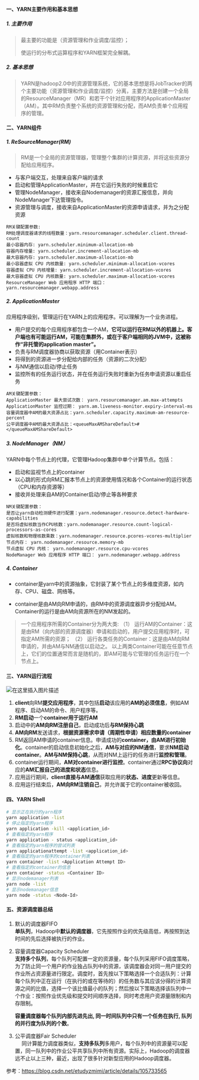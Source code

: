 #### 一、YARN主要作用和基本思想

##### 1. 主要作用

> 最主要的功能是（资源管理和作业调度/监控）；
>
> 使运行的分布式运算程序和YARN框架完全解耦。

##### 2. 基本思想

> YARN是hadoop2.0中的资源管理系统，它的基本思想是将JobTracker的两个主要功能（资源管理和作业调度/监控）分离，主要方法是创建一个全局的ResourceManager（MR）和若干个针对应用程序的ApplicationMaster（AM）。其中RM负责整个系统的资源管理和分配，而AM负责单个应用程序的管理。

#### 二、YARN组件

##### 1. ReSourceManager(RM)

> RM是一个全局的资源管理器，管理整个集群的计算资源，并将这些资源分配给应用程序。

* 与客户端交互，处理来自客户端的请求
* 启动和管理ApplicationMaster，并在它运行失败的时候重启它
* 管理NodeManager，接收来自Nodemanager的资源汇报信息，并向NodeManager下达管理指令。
* 资源管理与调度，接收来自ApplicationMaster的资源申请请求，并为之分配资源

~~~
RM关键配置参数:
RM处理调度器请求的线程数量：yarn.resourcemanager.scheduler.client.thread-count
最小容器内存: yarn.scheduler.minimum-allocation-mb
容器内存增量: yarn.scheduler.increment-allocation-mb
最大容器内存: yarn.scheduler.maximum-allocation-mb
最小容器虚拟 CPU 内核数量: yarn.scheduler.minimum-allocation-vcores
容器虚拟 CPU 内核增量: yarn.scheduler.increment-allocation-vcores
最大容器虚拟 CPU 内核数量: yarn.scheduler.maximum-allocation-vcores
ResourceManager Web 应用程序 HTTP 端口： yarn.resourcemanager.webapp.address
~~~

##### 2. ApplicationMaster

应用程序级别，管理运行在YARN上的应用程序。可以理解为一个业务进程。

* 用户提交的每个应用程序都包含一个AM，**它可以运行在RM以外的机器上。客户端也有可能运行AM，可能在集群外，或在于客户端相同的JVM中，这被称作“非托管的application master”。**
* 负责与RM调度器协商以获取资源（用Container表示）
* 将得到的资源进一步分配给内部的任务（资源的二次分配）
* 与NM通信以启动/停止任务
* 监控所有的任务运行状态，并在任务运行失败时重新为任务申请资源以重启任务

~~~
AM关键配置参数：
ApplicationMaster 最大尝试次数： yarn.resourcemanager.am.max-attempts
ApplicationMaster 监控过期： yarn.am.liveness-monitor.expiry-interval-ms
容量调度器中AM的最大资源占比：yarn.scheduler.capacity.maximum-am-resource-percent
公平调度器中AM的最大资源占比：<queueMaxAMShareDefault>#</queueMaxAMShareDefault>
~~~

##### 3. NodeManager（NM）

YARN中每个节点上的代理，它管理Hadoop集群中单个计算节点。包括：

* 启动和监视节点上的container
* 以心跳的形式向RM汇报本节点上的资源使用情况和各个Container的运行状态（CPU和内存资源等）
* 接收并处理来自AM的Container启动/停止等各种要求

~~~
NM关键配置参数：
是否让yarn自动检测硬件进行配置：yarn.nodemanager.resource.detect-hardware-capabilities
是否将虚拟核数当作CPU核数：yarn.nodemanager.resource.count-logical-processors-as-cores
虚拟核数和物理核数乘数：yarn.nodemanager.resource.pcores-vcores-multiplier
节点内存： yarn.nodemanager.resource.memory-mb
节点虚拟 CPU 内核： yarn.nodemanager.resource.cpu-vcores
NodeManager Web 应用程序 HTTP 端口： yarn.nodemanager.webapp.address
~~~

##### 4. Container

* container是yarn中的资源抽象，它封装了某个节点上的多维度资源，如内存、CPU、磁盘、网络等。

* container是由AM向RM申请的，由RM中的资源调度器异步分配给AM。Container的运行是由AM向资源所在的NM发起的。

>一个应用程序所需的Container分为两大类:
>（1） 运行AM的Container：这是由RM（向内部的资源调度器）申请和启动的，用户提交应用程序时，可指定AM所需的资源；
>（2） 运行各类任务的Container：这是由AM向RM申请的，并由AM与NM通信以启动之。
>以上两类Container可能在任意节点上，它们的位置通常而言是随机的，即AM可能与它管理的任务运行在一个节点上。

#### 三、YARN运行流程

![在这里插入图片描述](https://springboot-vue-blog.oss-cn-hangzhou.aliyuncs.com/img-for-typora/Yarn%E8%AF%A6%E7%BB%86%E5%B7%A5%E4%BD%9C%E6%B5%81%E7%A8%8B.png)

1. **client**向RM**提交应用程序**，其中包括**启动**该应用的**AM的必须信息**，例如AM程序、启动AM的命令、用户程序等。
2. **RM启动**一个**container用于运行AM**
3. 启动中的**AM向RM注册自己**，启动成功后**与RM保持心跳**
4. **AM向RM**发送请求，**根据资源需求申请（周期性申请）**相应数量的**container**
5. RM返回AM申请的container信息。申请成功的**container，由AM进行初始化**。container的启动信息初始化之后，**AM与对应的NM通信**，要求**NM启动container**。**AM与NM保持心跳**，从而对NM上运行的任务进行**监控和管理**。
6. container运行期间，**AM对container进行监控**。container通过**RPC协议向**对应的**AM汇报自己的进度和状态**信息。
7. 应用运行期间，**client直接与AM通信**获取应用的**状态、进度**更新等信息。
8. 应用运行结束后，**AM向RM注销自己**，并允许属于它的container被收回。

#### 四、YARN Shell

~~~sh
# 显示正在执行的yarn程序
yarn application -list
# 停止指定的yarn程序
yarn application -kill <application_id>
# 查看指定的yarn程序
yarn application - status <application_id>
# 查看指定的yarn程序的尝试列表
yarn applicationattempt -list <application_id>
# 查看指定的yarn程序的container列表
yarn container -list <Application Attempt ID>
# 查看指定的container的信息
yarn container -status <Container ID>
# 显示nodemanager列表
yarn node -list
# 显示nodemanager信息
yarn node -status <Node-Id>  
~~~

#### 五、资源调度器总结

1. 默认的调度器FIFO  
   **单队列**，Hadoop中**默认的调度器**，它先按照作业的优先级高低，再按照到达时间的先后选择被执行的作业。  
   
2. 容量调度器Capacity Scheduler  
   **支持多个队列**，每个队列可配置一定的资源量，每个队列采用FIFO调度策略，为了防止同一个用户的作业独占队列中的资源，该调度器会对同一用户提交的作业所占资源量进行限定。调度时，首先按以下策略选择一个合适队列：计算每个队列中正在运行（在执行的或在等待的）的任务数与其应该分得的计算资源之间的比值，选择一个该比值最小的队列；然后按以下策略选择该队列中一个作业：按照作业优先级和提交时间顺序选择，同时考虑用户资源量限制和内存限制。   
   
   **容量调度器每个队列内部先进先出, 同一时间队列中只有一个任务在执行, 队列的并行度为队列的个数**。

3. 公平调度器Fair Scheduler  
   &emsp; 同计算能力调度器类似，**支持多队列**多用户，每个队列中的资源量可以配置，同一队列中的作业公平共享队列中所有资源。实际上，Hadoop的调度器远不止以上三种，最近，出现了很多针对新型应用的Hadoop调度器。 

参考：https://blog.csdn.net/etudyzmimi/article/details/105733565